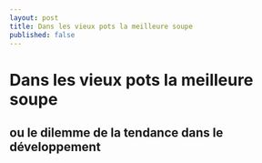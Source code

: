 ```yaml
---
layout: post
title: Dans les vieux pots la meilleure soupe
published: false
---
```

# Dans les vieux pots la meilleure soupe 
## ou le dilemme de la **tendance** dans le développement

